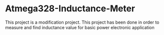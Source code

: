 # Atmega328-Inductance-Meter
This project is a modification project. This project has been done in order to measure and find inductance value for basic power electronic application
